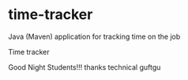 # time-tracker
Java (Maven) application for tracking time on the job

Time tracker

Good Night Students!!!
thanks technical guftgu
